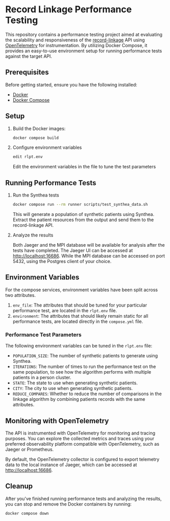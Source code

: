 # Record Linkage Performance Testing

This repository contains a performance testing project aimed at evaluating the scalability
and responsiveness of the
[record-linkage](https://github.com/CDCgov/phdi/tree/main/containers/record-linkage) API
using [OpenTelemetry](https://opentelemetry.io/) for instrumentation. By utilizing Docker
Compose, it provides an easy-to-use environment setup for running performance tests
against the target API.

## Prerequisites

Before getting started, ensure you have the following installed:

- [Docker](https://docs.docker.com/engine/install/)
- [Docker Compose](https://docs.docker.com/compose/install/)

## Setup

1. Build the Docker images:

    ```bash
    docker compose build
    ```

2. Configure environment variables

    ```bash
    edit rlpt.env
    ```
    Edit the environment variables in the file to tune the test parameters

## Running Performance Tests

1. Run the Synthea tests

    ```bash
    docker compose run --rm runner scripts/test_synthea_data.sh
    ```

    This will generate a population of synthetic patients using Synthea. Extract
    the patient resources from the output and send them to the record-linkage API.

2. Analyze the results

    Both Jaeger and the MPI database will be available for analysis after the tests
    have completed. The Jaeger UI can be accessed at
    [http://localhost:16686](http://localhost:16686). While the MPI database can be
    accessed on port 5432, using the Postgres client of your choice.

## Environment Variables

For the compose services, environment variables have been split across two attributes.

1. `env_file`: The attributes that should be tuned for your particular performance test,
    are located in the `rlpt.env` file.
2. `environment`: The attributes that should likely remain static for all performance
    tests, are located directly in the `compose.yml` file.

### Performance Test Parameters

The following environment variables can be tuned in the `rlpt.env` file:

- `POPULATION_SIZE`: The number of synthetic patients to generate using Synthea.
- `ITERATIONS`: The number of times to run the performance test on the same population,
    to see how the algorithm performs with multiple patients in a person cluster.
- `STATE`: The state to use when generating synthetic patients.
- `CITY`: The city to use when generating synthetic patients.
- `REDUCE_COMPARES`: Whether to reduce the number of comparisons in the linkage algorithm
    by combining patients records with the same attributes.

## Monitoring with OpenTelemetry

The API is instrumented with OpenTelemetry for monitoring and tracing purposes. You can
explore the collected metrics and traces using your preferred observability platform
compatible with OpenTelemetry, such as Jaeger or Prometheus.

By default, the OpenTelemetry collector is configured to export telemetry data to the
local instance of Jaeger, which can be accessed at
[http://localhost:16686](http://localhost:16686).

## Cleanup

After you've finished running performance tests and analyzing the results, you can stop and remove the Docker containers by running:

```bash
docker compose down
```
